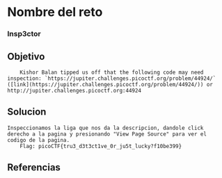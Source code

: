 # Nombre del reto
### Insp3ctor
## Objetivo
```
	Kishor Balan tipped us off that the following code may need inspection: `https://jupiter.challenges.picoctf.org/problem/44924/` ([link](https://jupiter.challenges.picoctf.org/problem/44924/)) or http://jupiter.challenges.picoctf.org:44924
```

## Solucion
``` shell 
Inspeccionamos la liga que nos da la descripcion, dandole click derecho a la pagina y presionando "View Page Source" para ver el codigo de la pagina.
	Flag: picoCTF{tru3_d3t3ct1ve_0r_ju5t_lucky?f10be399}
```
## Referencias